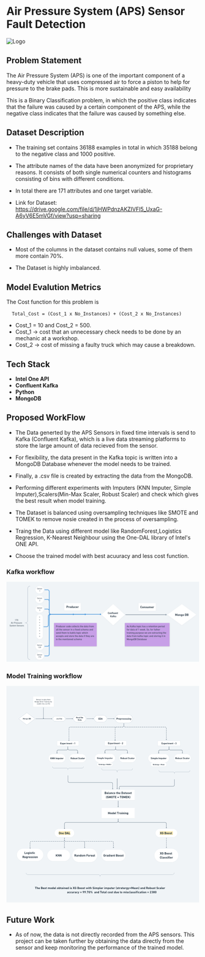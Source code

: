 
# Air Pressure System (APS) Sensor Fault Detection

![Logo](https://www.intel.com/content/dam/develop/public/us/en/images/thumbnails/tool-thumbnail-beta-oneapi-logo.jpg)

## Problem Statement
The Air Pressure System (APS) is one of the important component of a heavy-duty vehicle that uses compressed air to force a piston to help for pressure to the brake pads. This is more sustainable and easy availability

This is a Binary Classification problem, in which the positive class indicates that the failure was caused by a certain component of the APS, while the negative class indicates that the failure was caused by something else.


## Dataset Description
- The training set contains 36188 examples in total in which 35188 belong to the negative class and 1000 positive.

- The attribute names of the data have been anonymized for proprietary reasons. It consists of both single numerical counters and histograms consisting of bins with different conditions.

- In total there are 171 attributes and one target variable.
- Link for Dataset: https://drive.google.com/file/d/1jHWPdnzAKZIVFI5_UxaG-A6yV6E5mVGf/view?usp=sharing

## Challenges with Dataset

- Most of the columns in the dataset contains null values, some of them more contain 70%. 

- The Dataset is highly imbalanced.

## Model Evalution Metrics
The Cost function for this problem is 
```
  Total_Cost = (Cost_1 x No_Instances) + (Cost_2 x No_Instances)
```

- Cost_1 = 10 and Cost_2 = 500.
- Cost_1 → cost that an unnecessary check needs to be done by an mechanic at a workshop.                     
- Cost_2 → cost of missing a faulty truck which may cause a breakdown.





## Tech Stack 

- **Intel One API**
- **Confluent Kafka**
- **Python**
- **MongoDB**


## Proposed WorkFlow

- The Data generted by the APS Sensors in fixed time intervals is send to Kafka (Confluent Kafka), which is a live data streaming platforms to store the large amount of data recieved from the sensor.

- For flexibility, the data present in the Kafka topic is written into a MongoDB Database whenever the model needs to be trained.

- Finally, a .csv file is created by extracting the data from the MongoDB.

- Performing different experiments with Imputers (KNN Imputer, Simple Imputer),Scalers(Min-Max Scaler, Robust Scaler) and check which gives the best result when model training.

- The Dataset is balanced using oversampling techniques like SMOTE and TOMEK to remove nosie created in the process of oversampling.

- Traing the Data using different model like RandomForest,Logistics Regression, K-Nearest Neighbour using the One-DAL library of Intel's ONE API. 

- Choose the trained model with best acuuracy and less cost function.

### Kafka workflow
![Kafka Workflow](flowcharts/Kakfa%20workflow.png)

### Model Training workflow
![Training Workflow](flowcharts/training%20workflow.png)


## Future Work
- As of now, the data is not directly recorded from the APS sensors. This project can be taken further by obtaining the data directly from the sensor and keep monitoring the performance of the trained model.




